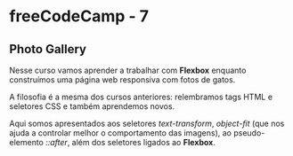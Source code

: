 # freeCodeCamp - 7

## Photo Gallery

Nesse curso vamos aprender a trabalhar com **Flexbox** enquanto construímos uma página web responsiva com fotos de gatos.

A filosofia é a mesma dos cursos anteriores: relembramos tags HTML e seletores CSS e também aprendemos novos.

Aqui somos apresentados aos seletores *text-transform*, *object-fit* (que nos ajuda a controlar melhor o comportamento das imagens), ao pseudo-elemento *::after*, além dos seletores ligados ao **Flexbox**.